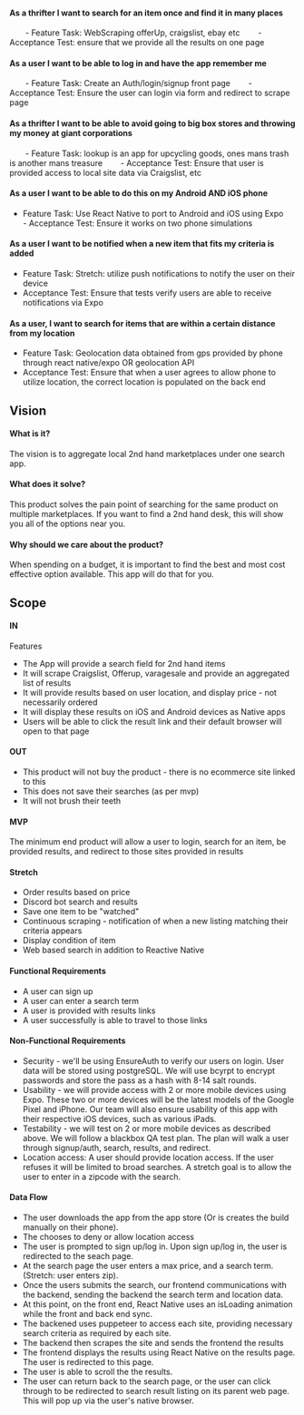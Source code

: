 #### As a thrifter I want to search for an item once and find it in many places
  - Feature Task: WebScraping offerUp, craigslist, ebay etc
  - Acceptance Test: ensure that we provide all the results on one page


#### As a user I want to be able to log in and have the app remember me
  - Feature Task: Create an Auth/login/signup front page
  - Acceptance Test: Ensure the user can login via form and redirect to scrape page


#### As a thrifter I want to be able to avoid going to big box stores and throwing my money at giant corporations
  - Feature Task: lookup is an app for upcycling goods, ones mans trash is another mans treasure
  - Acceptance Test: Ensure that user is provided access to local site data via Craigslist, etc


#### As a user I want to be able to do this on my Android AND iOS phone
  - Feature Task: Use React Native to port to Android and iOS using Expo
  - Acceptance Test: Ensure it works on two phone simulations

#### As a user I want to be notified when a new item that fits my criteria is added
  - Feature Task: Stretch: utilize push notifications to notify the user on their device
  - Acceptance Test: Ensure that tests verify users are able to receive notifications via Expo


#### As a user, I want to search for items that are within a certain distance from my location
  - Feature Task: Geolocation data obtained from gps provided by phone through react native/expo OR geolocation API
  - Acceptance Test: Ensure that when a user agrees to allow phone to utilize location, the correct location is populated on the back end

## Vision

#### What is it?

The vision is to aggregate local 2nd hand marketplaces under one search app.

#### What does it solve?

This product solves the pain point of searching for the same product on multiple marketplaces. If you want to find a 2nd hand desk, this will show you all of the options near you.

#### Why should we care about the product?

When spending on a budget, it is important to find the best and most cost effective option available. This app will do that for you.

## Scope

#### IN

Features

- The App will provide a search field for 2nd hand items
- It will scrape Craigslist, Offerup, varagesale and provide an aggregated list of results
- It will provide results based on user location, and display price - not necessarily ordered
- It will display these results on iOS and Android devices as Native apps
- Users will be able to click the result link and their default browser will open to that page

#### OUT

- This product will not buy the product - there is no ecommerce site linked to this
- This does not save their searches (as per mvp)
- It will not brush their teeth


#### MVP
The minimum end product will allow a user to login, search for an item, be provided results, and redirect to those sites provided in results

#### Stretch
- Order results based on price
- Discord bot search and results
- Save one item to be "watched"
- Continuous scraping - notification of when a new listing matching their criteria appears
- Display condition of item
- Web based search in addition to Reactive Native

#### Functional Requirements
- A user can sign up
- A user can enter a search term
- A user is provided with results links
- A user successfully is able to travel to those links


#### Non-Functional Requirements
- Security - we'll be using EnsureAuth to verify our users on login. User data will be stored using postgreSQL. We will use bcyrpt to encrypt passwords and store the pass as a hash with 8-14 salt rounds. 
- Usability - we will provide access with 2 or more mobile devices using Expo. These two or more devices will be the latest models of the Google Pixel and iPhone. Our team will also ensure usability of this app with their respective iOS devices, such as various iPads.
- Testability - we will test on 2 or more mobile devices as described above. We will follow a blackbox QA test plan. The plan will walk a user through signup/auth, search, results, and redirect.
- Location access: A user should provide location access. If the user refuses it will be limited to broad searches. A stretch goal is to allow the user to enter in a zipcode with the search. 

#### Data Flow
- The user downloads the app from the app store (Or is creates the build manually on their phone).
- The chooses to deny or allow location access
- The user is prompted to sign up/log in. Upon sign up/log in, the user is redirected to the seach page. 
- At the search page the user enters a max price, and a search term. (Stretch: user enters zip).
- Once the users submits the search, our frontend communications with the backend, sending the backend the search term and location data.
- At this point, on the front end, React Native uses an isLoading animation while the front and back end sync.
- The backened uses puppeteer to access each site, providing necessary search criteria as required by each site. 
- The backend then scrapes the site and sends the frontend the results
- The frontend displays the results using React Native on the results page. The user is redirected to this page. 
- The user is able to scroll the the results.
- The user can return back to the search page, or the user can click through to be redirected to search result listing on its parent web page. This will pop up via the user's native browser.

